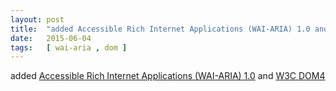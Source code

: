 ```yaml
---
layout: post
title:  "added Accessible Rich Internet Applications (WAI-ARIA) 1.0 and W3C DOM4"
date:   2015-06-04
tags:   [ wai-aria , dom ]
---
```


added [Accessible Rich Internet Applications (WAI-ARIA) 1.0](/spec/wai-aria) and [W3C DOM4](/spec/dom)

